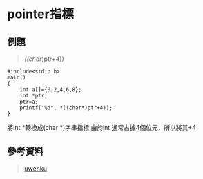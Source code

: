 # pointer指標
## 例題
> *((char*)ptr+4))
```
#include<stdio.h> 
main() 
{ 
    int a[]={0,2,4,6,8}; 
    int *ptr; 
    ptr=a; 
    printf("%d", *((char*)ptr+4)); 
} 
```
將int *轉換成(char *)字串指標
由於int 通常占據4個位元，所以將其+4

## 參考資料
> [uwenku](http://hk.uwenku.com/question/p-hsgekaxg-xn.html)  
